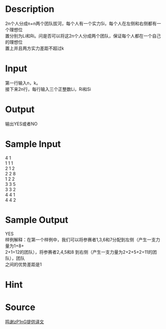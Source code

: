 
# Description

<div class="content"><p></p>
<p></p>
<div></div>
<div>
<div>2n个人分成n+n两个团队拔河，每个人有一个实力Si，每个人在左侧和右侧都有一个理想位</div>
<div>置分别为Li和Ri。问是否可以将这2n个人分成两个团队，保证每个人都在一个自己的理想位</div>
<div>置上并且两方实力差距不超过k</div>
</div>
<div></div>
<p class="MsoNormal"></p></div>

# Input

<div class="content"><div></div>
<div>
<div>第一行输入n，k。</div>
<div>接下来2n行，每行输入三个正整数Li，Ri和Si</div>
</div>
<div></div>
<p class="MsoNormal"></p></div>

# Output

<div class="content"><p></p>
<div>
<div>输出YES或者NO</div>
</div>
<p class="MsoNormal"></p></div>

# Sample Input

<div class="content"><span class="sampledata">4 1<br/>
1 1 1<br/>
2 1 2<br/>
2 2 8<br/>
1 2 2<br/>
3 3 5<br/>
3 3 2<br/>
4 4 1<br/>
4 4 2</span></div>

# Sample Output

<div class="content"><span class="sampledata">YES<br/>
样例解释：在第一个样例中，我们可以将参赛者1,3,6和7分配到左侧（产生一支力量为1+8+<br/>
2+1=12的团队），将参赛者2,4,5和8 到右侧（产生一支力量为2+2+5+2=11的团队），团队<br/>
之间的优势差距是1</span></div>

# Hint

<div class="content"><p></p></div>

# Source

<div class="content"><p><a href="problemset.php?search=鸣谢zP1nG提供译文">鸣谢zP1nG提供译文</a></p></div>

